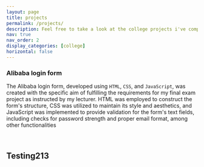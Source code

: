 ```yaml
---
layout: page
title: projects
permalink: /projects/
description: Feel free to take a look at the college projects i've completed with below !
nav: true
nav_order: 2
display_categories: [college]
horizontal: false
---
```


<!-- pages/projects.md -->
### Alibaba login form
The Alibaba login form, developed using `HTML`, `CSS`, and `JavaScript`, was created with the specific aim of fulfilling the requirements for my final exam project as instructed by my lecturer. HTML was employed to construct the form's structure, CSS was utilized to maintain its style and aesthetics, and JavaScript was implemented to provide validation for the form's text fields, including checks for password strength and proper email format, among other functionalities

<br>

## Testing213